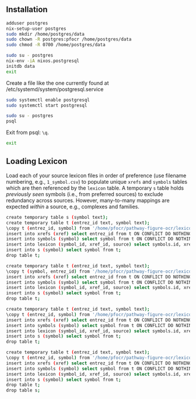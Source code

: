 ## Installation

```sh
adduser postgres
nix-setup-user postgres
sudo mkdir /home/postgres/data
sudo chown -R postgres:pfocr /home/postgres/data
sudo chmod -R 0700 /home/postgres/data
```

```sh
sudo su - postgres
nix-env -iA nixos.postgresql
initdb data
exit
```

Create a file like the one currently found at /etc/systemd/system/postgresql.service

```sh
sudo systemctl enable postgresql
sudo systemctl start postgresql
```

```sh
sudo su - postgres
psql
```

Exit from psql: `\q`.

```sh
exit
```

## Loading Lexicon 
Load each of your source lexicon files in order of preference (use filename numbering, e.g., ```1_symbol.csv```) to populate unique ```xrefs``` and ```symbols``` tables which are then referenced by the ```lexicon``` table. A temporary ```s``` table holds *previously seen* symbols (i.e., from preferred sources) to exclude redundancy across sources. However, many-to-many mappings are expected *within* a source, e.g., complexes and families.

```sh
create temporary table s (symbol text);
create temporary table t (entrez_id text, symbol text);
\copy t (entrez_id, symbol) from '/home/pfocr/pathway-figure-ocr/lexicon/1_symbol.csv' with (delimiter ',', format csv, header);
insert into xrefs (xref) select entrez_id from t ON CONFLICT DO NOTHING;
insert into symbols (symbol) select symbol from t ON CONFLICT DO NOTHING;
insert into lexicon (symbol_id, xref_id, source) select symbols.id, xrefs.id,'hgnc_symbol' from t inner join xrefs on xrefs.xref=t.entrez_id inner join symbols on symbols.symbol=t.symbol ON CONFLICT DO NOTHING;
insert into s (symbol) select symbol from t;
drop table t;

create temporary table t (entrez_id text, symbol text);
\copy t (symbol, entrez_id) from '/home/pfocr/pathway-figure-ocr/lexicon/2_bioentities.csv' with (delimiter ',', format csv, header);
insert into xrefs (xref) select entrez_id from t ON CONFLICT DO NOTHING;
insert into symbols (symbol) select symbol from t ON CONFLICT DO NOTHING;
insert into lexicon (symbol_id, xref_id, source) select symbols.id, xrefs.id,'bioentities_symbol' from t inner join xrefs on xrefs.xref=t.entrez_id inner join symbols on symbols.symbol=t.symbol where not exists (select 1 from s where t.symbol = s.symbol) ON CONFLICT DO NOTHING;
insert into s (symbol) select symbol from t;
drop table t;

create temporary table t (entrez_id text, symbol text);
\copy t (entrez_id, symbol) from '/home/pfocr/pathway-figure-ocr/lexicon/3_alias_symbol.csv' with (delimiter ',', format csv, header);
insert into xrefs (xref) select entrez_id from t ON CONFLICT DO NOTHING;
insert into symbols (symbol) select symbol from t ON CONFLICT DO NOTHING;
insert into lexicon (symbol_id, xref_id, source) select symbols.id, xrefs.id,'hgnc_alias_symbol' from t inner join xrefs on xrefs.xref=t.entrez_id inner join symbols on symbols.symbol=t.symbol where not exists (select 1 from s where t.symbol = s.symbol) ON CONFLICT DO NOTHING;
insert into s (symbol) select symbol from t;
drop table t;

create temporary table t (entrez_id text, symbol text);
\copy t (entrez_id, symbol) from '/home/pfocr/pathway-figure-ocr/lexicon/4_prev_symbol.csv' with (delimiter ',', format csv, header);
insert into xrefs (xref) select entrez_id from t ON CONFLICT DO NOTHING;
insert into symbols (symbol) select symbol from t ON CONFLICT DO NOTHING;
insert into lexicon (symbol_id, xref_id, source) select symbols.id, xrefs.id,'hgnc_prev_symbol' from t inner join xrefs on xrefs.xref=t.entrez_id inner join symbols on symbols.symbol=t.symbol where not exists (select 1 from s where t.symbol = s.symbol) ON CONFLICT DO NOTHING;
insert into s (symbol) select symbol from t;
drop table t;
drop table s;
```

